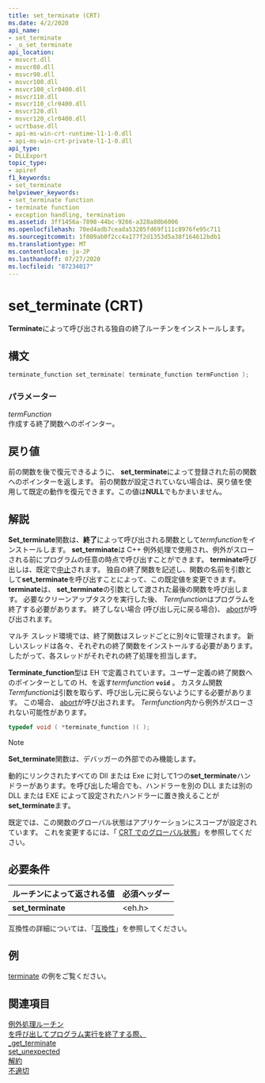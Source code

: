 ```yaml
---
title: set_terminate (CRT)
ms.date: 4/2/2020
api_name:
- set_terminate
- _o_set_terminate
api_location:
- msvcrt.dll
- msvcr80.dll
- msvcr90.dll
- msvcr100.dll
- msvcr100_clr0400.dll
- msvcr110.dll
- msvcr110_clr0400.dll
- msvcr120.dll
- msvcr120_clr0400.dll
- ucrtbase.dll
- api-ms-win-crt-runtime-l1-1-0.dll
- api-ms-win-crt-private-l1-1-0.dll
api_type:
- DLLExport
topic_type:
- apiref
f1_keywords:
- set_terminate
helpviewer_keywords:
- set_terminate function
- terminate function
- exception handling, termination
ms.assetid: 3ff1456a-7898-44bc-9266-a328a80b6006
ms.openlocfilehash: 70ed4adb7ceada53205fd69f111c8976fe95c711
ms.sourcegitcommit: 1f009ab0f2cc4a177f2d1353d5a38f164612bdb1
ms.translationtype: MT
ms.contentlocale: ja-JP
ms.lasthandoff: 07/27/2020
ms.locfileid: "87234017"
---
```

# <a name="set_terminate-crt"></a>set_terminate (CRT)

**Terminate**によって呼び出される独自の終了ルーチンをインストールします。

## <a name="syntax"></a>構文

```cpp
terminate_function set_terminate( terminate_function termFunction );
```

### <a name="parameters"></a>パラメーター

*termFunction*<br/>
作成する終了関数へのポインター。

## <a name="return-value"></a>戻り値

前の関数を後で復元できるように、 **set_terminate**によって登録された前の関数へのポインターを返します。 前の関数が設定されていない場合は、戻り値を使用して既定の動作を復元できます。この値は**NULL**でもかまいません。

## <a name="remarks"></a>解説

**Set_terminate**関数は、**終了**によって呼び出される関数として*termfunction*をインストールします。 **set_terminate**は C++ 例外処理で使用され、例外がスローされる前にプログラムの任意の時点で呼び出すことができます。 **terminate**呼び出しは、既定で[中止](abort.md)されます。 独自の終了関数を記述し、関数の名前を引数として**set_terminate**を呼び出すことによって、この既定値を変更できます。 **terminate**は、 **set_terminate**の引数として渡された最後の関数を呼び出します。 必要なクリーンアップタスクを実行した後、 *Termfunction*はプログラムを終了する必要があります。 終了しない場合 (呼び出し元に戻る場合)、 [abort](abort.md)が呼び出されます。

マルチ スレッド環境では、終了関数はスレッドごとに別々に管理されます。 新しいスレッドは各々、それぞれの終了関数をインストールする必要があります。 したがって、各スレッドがそれぞれの終了処理を担当します。

**Terminate_function**型は EH で定義されています。ユーザー定義の終了関数へのポインターとしての H、を返す*termfunction* **`void`** 。 カスタム関数*Termfunction*は引数を取らず、呼び出し元に戻らないようにする必要があります。 この場合、 [abort](abort.md)が呼び出されます。 *Termfunction*内から例外がスローされない可能性があります。

```cpp
typedef void ( *terminate_function )( );
```

> [!NOTE]
> **Set_terminate**関数は、デバッガーの外部でのみ機能します。

動的にリンクされたすべての Dll または Exe に対して1つの**set_terminate**ハンドラーがあります。を呼び出した場合でも、ハンドラーを別の DLL または別の DLL または EXE によって設定されたハンドラーに置き換えることが**set_terminate**ます。

既定では、この関数のグローバル状態はアプリケーションにスコープが設定されています。 これを変更するには、「 [CRT でのグローバル状態](../global-state.md)」を参照してください。

## <a name="requirements"></a>必要条件

|ルーチンによって返される値|必須ヘッダー|
|-------------|---------------------|
|**set_terminate**|\<eh.h>|

互換性の詳細については、「[互換性](../../c-runtime-library/compatibility.md)」を参照してください。

## <a name="example"></a>例

[terminate](terminate-crt.md) の例をご覧ください。

## <a name="see-also"></a>関連項目

[例外処理ルーチン](../../c-runtime-library/exception-handling-routines.md)<br/>
[を呼び出してプログラム実行を終了する際、](abort.md)<br/>
[_get_terminate](get-terminate.md)<br/>
[set_unexpected](set-unexpected-crt.md)<br/>
[解約](terminate-crt.md)<br/>
[不適切](unexpected-crt.md)<br/>

